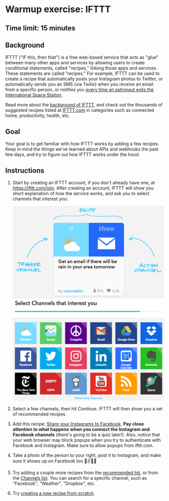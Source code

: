# Warmup exercise: IFTTT
## Time limit: 15 minutes

## Background

IFTTT ("IF this, then that") is a free web-based service that acts as "glue"
between many other apps and services by allowing users to create conditional
statements, called "recipes," linking those apps and services. These statements
are called "recipes." For example, IFTTT can be used to create a recipe that
automatically posts your Instagram photos to Twitter, or automatically sends you
an SMS (via Twilio) when you receive an email from a specific person, or
notifies you [every time an astronaut exits the International Space Station](https://ifttt.com/recipes/193916-did-an-astronaut-exit-space-get-a-notification).

Read more about the [background of IFTTT](https://en.wikipedia.org/wiki/IFTTT),
and check out the thousands of suggested recipes listed at
[IFTTT.com](https://ifttt.com/) in categories such as connected home,
productivity, health, etc.

## Goal

Your goal is to get familiar with how IFTTT works by adding a few recipes. Keep
in mind the things we've learned about APIs and webhooks the past few days, and
try to figure out how IFTTT works under the hood.

## Instructions

1. Start by creating an IFTTT account, if you don't already have one, at
   https://ifttt.com/join. After creating an account, IFTTT will show you short
   explanation of how the service works, and ask you to select channels that
   interest you:

   ![signup 1](img/signup1.png)
   ![signup 2](img/signup2.png)

1. Select a few channels, then hit Continue. IFTTT will then show you a set of
   recommended recipes.
1. Add this recipe: [Share your Instagrams to
   Facebook](https://ifttt.com/recipes/507-share-your-instagrams-to-facebook).
   **Pay close attention to what happens when you connect the Instagram and
   Facebook channels** (there's going to be a quiz later!). Also, notice that
   your web browser may block popups when you try to authenticate with Facebook
   and Instagram. Make sure to allow popups from ifttt.com.
1. Take a photo of the person to your right, post it to Instagram, and make sure
   it shows up on Facebook too 📸✌️🙆🙄
1. Try adding a couple more recipes from the [recommended
   list](https://ifttt.com/recipes), or from the [Channels
   list](https://ifttt.com/channels). You can search for a specific channel,
   such as "Facebook", "Weather", "Dropbox", etc.
1. Try [creating a new recipe from
   scratch](https://ifttt.com/myrecipes/personal/new).
